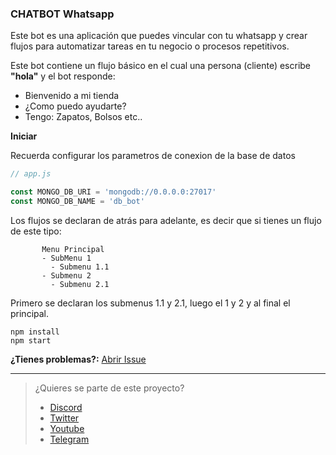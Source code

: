### CHATBOT Whatsapp

Este bot es una aplicación que puedes vincular con tu whatsapp y crear flujos para automatizar tareas en tu negocio o procesos repetitivos.

Este bot contiene un flujo básico en el cual una persona (cliente) escribe **"hola"** y el bot responde:
- Bienvenido a mi tienda
- ¿Como puedo ayudarte?
- Tengo: Zapatos, Bolsos etc..

__Iniciar__

Recuerda configurar los parametros de conexion de la base de datos
```js
// app.js

const MONGO_DB_URI = 'mongodb://0.0.0.0:27017'
const MONGO_DB_NAME = 'db_bot'
```

 Los flujos se declaran de atrás para adelante, es decir que si tienes un flujo de este tipo:
 
           Menu Principal
           - SubMenu 1
             - Submenu 1.1
           - Submenu 2
             - Submenu 2.1

  Primero se declaran los submenus 1.1 y 2.1, luego el 1 y 2 y al final el principal.

```
npm install
npm start
```

__¿Tienes problemas?:__ [Abrir Issue](https://github.com/codigoencasa/bot-whatsapp/issues/new/choose)

------
> ¿Quieres se parte de este proyecto?
> -   [Discord](https://link.codigoencasa.com/DISCORD)
> -   [Twitter](https://twitter.com/leifermendez)
> -   [Youtube](https://www.youtube.com/watch?v=5lEMCeWEJ8o&list=PL_WGMLcL4jzWPhdhcUyhbFU6bC0oJd2BR)
> -   [Telegram](https://t.me/leifermendez)
